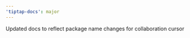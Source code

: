 ```yaml
---
'tiptap-docs': major
---
```


Updated docs to reflect package name changes for collaboration cursor

